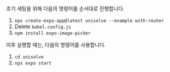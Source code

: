 초기 세팅을 위해 다음의 명령어를 순서대로 진행합니다.
1. `npx create-expo-app@latest unisolve --example with-router`
2. Delete `babel.config.js`
3. `npm install expo-image-picker`

이후 실행할 때는, 다음의 명령어를 사용합니다.
1. `cd unisolve`
2. `npx expo start`